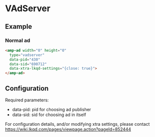 <!---
Copyright 2019 The AMP HTML Authors. All Rights Reserved.

Licensed under the Apache License, Version 2.0 (the "License");
you may not use this file except in compliance with the License.
You may obtain a copy of the License at

      http://www.apache.org/licenses/LICENSE-2.0

Unless required by applicable law or agreed to in writing, software
distributed under the License is distributed on an "AS-IS" BASIS,
WITHOUT WARRANTIES OR CONDITIONS OF ANY KIND, either express or implied.
See the License for the specific language governing permissions and
limitations under the License.
-->

# VAdServer

## Example

### Normal ad

```html
<amp-ad width="0" height="0"
  type="vadserver"
  data-pid="430"
  data-sid="690712"
  data-xtra-lkqd-settings="{close: true}">
</amp-ad>
```

## Configuration

Required parameters:
- data-pid: pid for choosing ad publisher
- data-sid: sid for choosing ad in itself

For configuration details, and/or modifying xtra settings, please contact https://wiki.lkqd.com/pages/viewpage.action?pageId=852444

